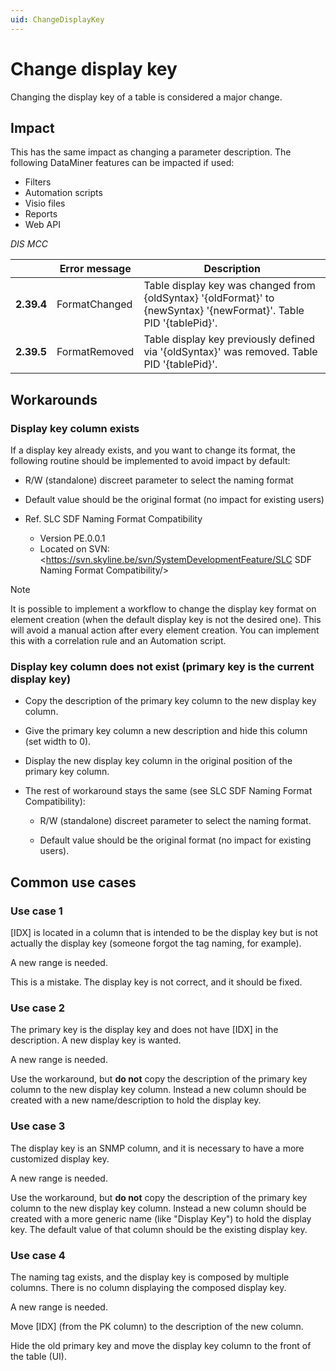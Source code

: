 ```yaml
---
uid: ChangeDisplayKey
---
```


# Change display key

Changing the display key of a table is considered a major change.

## Impact

This has the same impact as changing a parameter description. The following DataMiner features can be impacted if used:

- Filters
- Automation scripts
- Visio files
- Reports
- Web API

*DIS MCC*

|            | Error message | Description                                                                                                        |
|------------|---------------|--------------------------------------------------------------------------------------------------------------------|
| **2.39.4** | FormatChanged | Table display key was changed from {oldSyntax} '{oldFormat}' to {newSyntax} '{newFormat}'. Table PID '{tablePid}'. |
| **2.39.5** | FormatRemoved | Table display key previously defined via '{oldSyntax}' was removed. Table PID '{tablePid}'.                        |

## Workarounds

### Display key column exists

If a display key already exists, and you want to change its format, the following routine should be implemented to avoid impact by default:

- R/W (standalone) discreet parameter to select the naming format

- Default value should be the original format (no impact for existing users)

- Ref. SLC SDF Naming Format Compatibility

  - Version PE.0.0.1
  - Located on SVN: <https://svn.skyline.be/svn/SystemDevelopmentFeature/SLC SDF Naming Format Compatibility/>

> [!NOTE]
> It is possible to implement a workflow to change the display key format on element creation (when the default display key is not the desired one). This will avoid a manual action after every element creation. You can implement this with a correlation rule and an Automation script.

### Display key column does not exist (primary key is the current display key)

- Copy the description of the primary key column to the new display key column.

- Give the primary key column a new description and hide this column (set width to 0).

- Display the new display key column in the original position of the primary key column.

- The rest of workaround stays the same (see SLC SDF Naming Format Compatibility):

  - R/W (standalone) discreet parameter to select the naming format.

  - Default value should be the original format (no impact for existing users).

## Common use cases

### Use case 1

[IDX] is located in a column that is intended to be the display key but is not actually the display key (someone forgot the tag naming, for example).

A new range is needed.

This is a mistake. The display key is not correct, and it should be fixed.

### Use case 2

The primary key is the display key and does not have [IDX] in the description. A new display key is wanted.

A new range is needed.

Use the workaround, but **do not** copy the description of the primary key column to the new display key column. Instead a new column should be created with a new name/description to hold the display key.

### Use case 3

The display key is an SNMP column, and it is necessary to have a more customized display key.

A new range is needed.

Use the workaround, but **do not** copy the description of the primary key column to the new display key column. Instead a new column should be created with a more generic name (like "Display Key") to hold the display key. The default value of that column should be the existing display key.

### Use case 4

The naming tag exists, and the display key is composed by multiple columns. There is no column displaying the composed display key.

A new range is needed.

Move [IDX] (from the PK column) to the description of the new column.

Hide the old primary key and move the display key column to the front of the table (UI).
